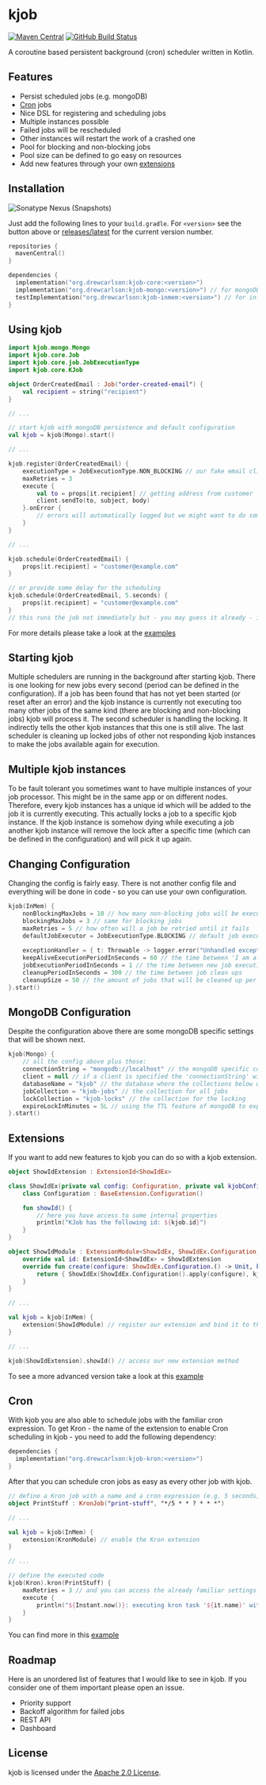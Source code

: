 # kjob

[![Maven Central](https://img.shields.io/maven-central/v/org.drewcarlson/kjob-core?label=maven&color=blue)](https://search.maven.org/search?q=g:org.drewcarlson%20a:kjob-*)
[![GitHub Build Status](https://img.shields.io/github/workflow/status/DrewCarlson/kjob/Tests/main?style=flat)](https://github.com/DrewCarlson/kjob/actions?query=workflow%3ATests)

A coroutine based persistent background (cron) scheduler written in Kotlin.

## Features

* Persist scheduled jobs (e.g. mongoDB)
* [Cron](#cron) jobs 
* Nice DSL for registering and scheduling jobs
* Multiple instances possible
* Failed jobs will be rescheduled
* Other instances will restart the work of a crashed one
* Pool for blocking and non-blocking jobs
* Pool size can be defined to go easy on resources
* Add new features through your own [extensions](#extensions)

## Installation

![Sonatype Nexus (Snapshots)](https://img.shields.io/nexus/s/org.drewcarlson/kjob-core?server=https%3A%2F%2Fs01.oss.sonatype.org)

Just add the following lines to your `build.gradle`. For `<version>` see the button above or [releases/latest](https://github.com/DrewCarlson/kjob/releases/latest) for the current version number.

```kotlin
repositories {
  mavenCentral()
}

dependencies {
  implementation("org.drewcarlson:kjob-core:<version>")
  implementation("org.drewcarlson:kjob-mongo:<version>") // for mongoDB persistence
  testImplementation("org.drewcarlson:kjob-inmem:<version>") // for in-memory 'persistence' (e.g. tests)
}
```

## Using kjob

```kotlin
import kjob.mongo.Mongo
import kjob.core.Job
import kjob.core.job.JobExecutionType
import kjob.core.KJob

object OrderCreatedEmail : Job("order-created-email") {
    val recipient = string("recipient")
}

// ...

// start kjob with mongoDB persistence and default configuration
val kjob = kjob(Mongo).start()

// ...

kjob.register(OrderCreatedEmail) {
    executionType = JobExecutionType.NON_BLOCKING // our fake email client is non blocking
    maxRetries = 3
    execute {
        val to = props[it.recipient] // getting address from customer
        client.sendTo(to, subject, body)
    }.onError {
        // errors will automatically logged but we might want to do some metrics or something 
    }
}

// ...

kjob.schedule(OrderCreatedEmail) {
    props[it.recipient] = "customer@example.com"
}

// or provide some delay for the scheduling
kjob.schedule(OrderCreatedEmail, 5.seconds) {
    props[it.recipient] = "customer@example.com"
}
// this runs the job not immediately but - you may guess it already - in 5 seconds!
```

For more details please take a look at the [examples](https://github.com/DrewCarlson/kjob/blob/main/kjob-example/src/main/kotlin)

## Starting kjob

Multiple schedulers are running in the background after starting kjob. There is one looking for new jobs every second 
(period can be defined in the configuration). If a job has been found that has not yet been started (or reset after an error)
and the kjob instance is currently not executing too many other jobs of the same kind (there are blocking and non-blocking jobs)
kjob will process it. The second scheduler is handling the locking. It indirectly tells the other kjob instances that 
this one is still alive. The last scheduler is cleaning up locked jobs of other not responding kjob instances to make the jobs
available again for execution.

## Multiple kjob instances

To be fault tolerant you sometimes want to have multiple instances of your job processor. This might be in the same app or on 
different nodes. Therefore, every kjob instances has a unique id which will be added to the job it is currently executing.
This actually locks a job to a specific kjob instance. If the kjob instance is somehow dying while executing a job another 
kjob instance will remove the lock after a specific time (which can be defined in the configuration) and will pick it up again. 

## Changing Configuration

Changing the config is fairly easy. There is not another config file and everything will be done in code - so you can use
your own configuration.

```kotlin
kjob(InMem) {
    nonBlockingMaxJobs = 10 // how many non-blocking jobs will be executed at max in parallel per instance
    blockingMaxJobs = 3 // same for blocking jobs
    maxRetries = 5 // how often will a job be retried until it fails
    defaultJobExecutor = JobExecutionType.BLOCKING // default job execution type
        
    exceptionHandler = { t: Throwable -> logger.error("Unhandled exception", t) } // default error handler for coroutines
    keepAliveExecutionPeriodInSeconds = 60 // the time between 'I am alive' notifications
    jobExecutionPeriodInSeconds = 1 // the time between new job executions
    cleanupPeriodInSeconds = 300 // the time between job clean ups
    cleanupSize = 50 // the amount of jobs that will be cleaned up per schedule
}.start()
```

## MongoDB Configuration

Despite the configuration above there are some mongoDB specific settings that will be shown next.

```kotlin
kjob(Mongo) {
    // all the config above plus those:
    connectionString = "mongodb://localhost" // the mongoDB specific connection string 
    client = null // if a client is specified the 'connectionString' will be ignored
    databaseName = "kjob" // the database where the collections below will be created
    jobCollection = "kjob-jobs" // the collection for all jobs
    lockCollection = "kjob-locks" // the collection for the locking
    expireLockInMinutes = 5L // using the TTL feature of mongoDB to expire a lock
}.start()
```

## Extensions

If you want to add new features to kjob you can do so with a kjob extension.

```kotlin
object ShowIdExtension : ExtensionId<ShowIdEx>

class ShowIdEx(private val config: Configuration, private val kjobConfig: BaseKJob.Configuration, private val kjob: BaseKJob<BaseKJob.Configuration>) : BaseExtension(ShowIdExtension) {
    class Configuration : BaseExtension.Configuration()

    fun showId() {
        // here you have access to some internal properties
        println("KJob has the following id: ${kjob.id}")
    }
}

object ShowIdModule : ExtensionModule<ShowIdEx, ShowIdEx.Configuration, BaseKJob<BaseKJob.Configuration>, BaseKJob.Configuration> {
    override val id: ExtensionId<ShowIdEx> = ShowIdExtension
    override fun create(configure: ShowIdEx.Configuration.() -> Unit, kjobConfig: BaseKJob.Configuration): (BaseKJob<BaseKJob.Configuration>) -> ShowIdEx {
        return { ShowIdEx(ShowIdEx.Configuration().apply(configure), kjobConfig, it) }
    }
}

// ...

val kjob = kjob(InMem) {
    extension(ShowIdModule) // register our extension and bind it to the kjob life cycle
}

// ...

kjob(ShowIdExtension).showId() // access our new extension method
```

To see a more advanced version take a look at this [example](https://github.com/DrewCarlson/kjob/blob/main/kjob-example/src/main/kotlin/Example_Extension.kt)

## Cron

With kjob you are also able to schedule jobs with the familiar cron expression. To get Kron - the name of the extension to enable Cron scheduling in kjob - you need to add the following dependency:

```kotlin
dependencies {
  implementation("org.drewcarlson:kjob-kron:<version>")
}
``` 

After that you can schedule cron jobs as easy as every other job with kjob.

```kotlin
// define a Kron job with a name and a cron expression (e.g. 5 seconds)
object PrintStuff : KronJob("print-stuff", "*/5 * * ? * * *")

// ...

val kjob = kjob(InMem) {
    extension(KronModule) // enable the Kron extension
}

// ...

// define the executed code
kjob(Kron).kron(PrintStuff) {
    maxRetries = 3 // and you can access the already familiar settings you are used to
    execute {
        println("${Instant.now()}: executing kron task '${it.name}' with jobId '$jobId'")
    }
}
```

You can find more in this [example](https://github.com/DrewCarlson/kjob/blob/main/kjob-example/src/main/kotlin/Example_Kron.kt)


## Roadmap

Here is an unordered list of features that I would like to see in kjob. If you 
consider one of them important please open an issue.

- Priority support
- Backoff algorithm for failed jobs
- REST API
- Dashboard

## License

kjob is licensed under the [Apache 2.0 License](https://github.com/DrewCarlson/kjob/blob/main/LICENSE).